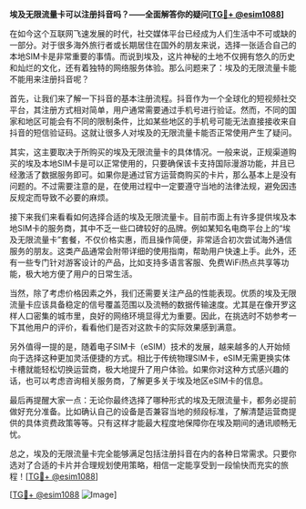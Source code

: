 **埃及无限流量卡可以注册抖音吗？——全面解答你的疑问[[TG💪+ @esim1088](https://t.me/s/esim1088)]**

在如今这个互联网飞速发展的时代，社交媒体平台已经成为人们生活中不可或缺的一部分。对于很多海外旅行者或长期居住在国外的朋友来说，选择一张适合自己的本地SIM卡是非常重要的事情。而说到埃及，这片神秘的土地不仅拥有悠久的历史和灿烂的文化，还有着独特的网络服务体验。那么问题来了：埃及的无限流量卡能不能用来注册抖音呢？

首先，让我们来了解一下抖音的基本注册流程。抖音作为一个全球化的短视频社交平台，其注册方式相对简单，用户通常需要通过手机号进行验证。然而，不同的国家和地区可能会有不同的限制条件，比如某些地区的手机号可能无法直接接收来自抖音的短信验证码。这就让很多人对埃及的无限流量卡能否正常使用产生了疑问。

其实，这主要取决于所购买的埃及无限流量卡的具体情况。一般来说，正规渠道购买的埃及本地SIM卡是可以正常使用的，只要确保该卡支持国际漫游功能，并且已经激活了数据服务即可。如果你是通过官方运营商购买的卡片，那么基本上是没有问题的。不过需要注意的是，在使用过程中一定要遵守当地的法律法规，避免因违反规定而导致不必要的麻烦。

接下来我们来看看如何选择合适的埃及无限流量卡。目前市面上有许多提供埃及本地SIM卡的服务商，其中不乏一些口碑较好的品牌。例如某知名电商平台上的“埃及无限流量卡”套餐，不仅价格实惠，而且操作简便，非常适合初次尝试海外通信服务的朋友。这类产品通常会附带详细的使用指南，帮助用户快速上手。此外，还有一些专门针对游客设计的产品，比如支持多语言客服、免费WiFi热点共享等功能，极大地方便了用户的日常生活。

当然，除了考虑价格因素之外，我们还需要关注产品的性能表现。优质的埃及无限流量卡应该具备稳定的信号覆盖范围以及流畅的数据传输速度。尤其是在像开罗这样人口密集的城市里，良好的网络环境显得尤为重要。因此，在挑选时不妨参考一下其他用户的评价，看看他们是否对这款卡的实际效果感到满意。

另外值得一提的是，随着电子SIM卡（eSIM）技术的发展，越来越多的人开始倾向于选择这种更加灵活便捷的方式。相比于传统物理SIM卡，eSIM无需更换实体卡槽就能轻松切换运营商，极大地提升了用户体验。如果你对这种方式感兴趣的话，也可以考虑咨询相关服务商，了解更多关于埃及地区eSIM卡的信息。

最后再提醒大家一点：无论你最终选择了哪种形式的埃及无限流量卡，都务必提前做好充分准备。比如确认自己的设备是否兼容当地的频段标准，了解清楚运营商提供的具体资费政策等等。只有这样才能最大程度地保障你在埃及期间的通讯顺畅无忧。

总之，埃及的无限流量卡完全能够满足包括注册抖音在内的各种日常需求。只要你选对了合适的卡片并合理规划使用策略，相信一定能享受到一段愉快而充实的旅程！[[TG💪+ @esim1088](https://t.me/s/esim1088)]

[[TG💪+ @esim1088](https://t.me/s/esim1088) ![Image](https://i.postimg.cc/4NQfJmqS/Snipaste-2025-05-13-00-14-12.png)]